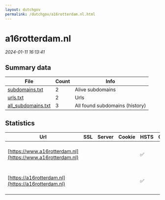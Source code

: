 ```yaml
---
layout: dutchgov
permalink: /dutchgov/a16rotterdam.nl.html
---
```



# a16rotterdam.nl
*2024-01-11 16:13:41*
## Summary data


| File       | Count | Info |
|------------|-------|------|
|[subdomains.txt](/data/a16rotterdam.nl/subdomains.txt)|2|Alive subdomains|
|[urls.txt](/data/a16rotterdam.nl/urls.txt)|2|Urls|
|[all_subdomains.txt](/data/a16rotterdam.nl/all_subdomains.txt)|3|All found subdomains (history)|


## Statistics


| Url | SSL | Server | Cookie | HSTS | CSP | XFO | XXP | RP | Tech |Title |
|------------|-------|------|------|------|------|------|------|------|------|------|
|[https://www.a16rotterdam.nl](https://www.a16rotterdam.nl)| || |:white_check_mark: | | :white_check_mark: | :white_check_mark: | :white_check_mark: |HSTS Microsoft ASP.NET YouTube|Object moved|
|[https://a16rotterdam.nl](https://a16rotterdam.nl)| || |:white_check_mark: | | :white_check_mark: | :white_check_mark: | :white_check_mark: |HSTS Microsoft ASP.NET YouTube|Object moved|